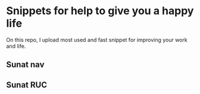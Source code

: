 Snippets for help to give you a happy life
==========================================

On this repo, I upload most used and fast snippet for improving your work and life.

## Sunat nav
## Sunat RUC